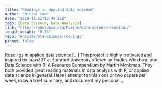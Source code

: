 ```yaml
---
title: "Readings in applied data science"
author: "Qiushi Yan"
date: "2019-11-21T13:46:16Z"
tags: [Data Science, Data Analysis]
link: "https://bookdown.org/Maxine/data-science-readings/"
length_weight: "9.8%"
repo: "enixam/data-science-readings"
pinned: false
---
```


Readings in applied data science [...] This project is highly motivated and inspired by stats337 at Stanford University offered by Hadley Wickham, and Data Science with R: A Resource Compendium by Martin Monkman. They both provided great reading materials in data analysis with R, or applied data science in general. Here I attempt to finish one or two papers per week, draw a brief summary, and document my personal ...
